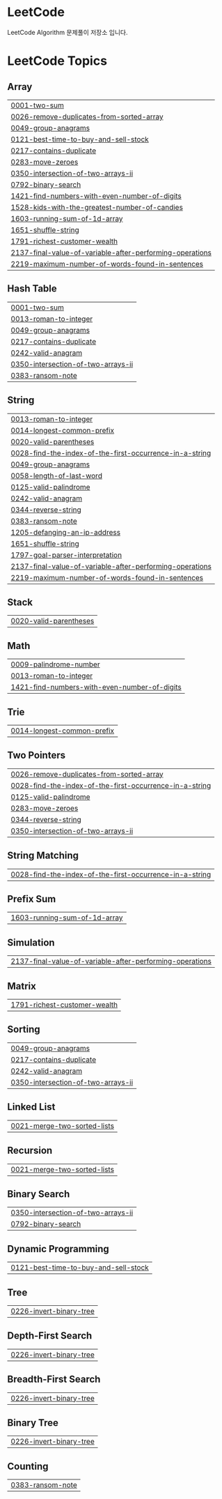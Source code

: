 # LeetCode
LeetCode Algorithm 문제풀이 저장소 입니다.

<!---LeetCode Topics Start-->
# LeetCode Topics
## Array
|  |
| ------- |
| [0001-two-sum](https://github.com/soeunSim/LeetCode/tree/master/0001-two-sum) |
| [0026-remove-duplicates-from-sorted-array](https://github.com/soeunSim/LeetCode/tree/master/0026-remove-duplicates-from-sorted-array) |
| [0049-group-anagrams](https://github.com/soeunSim/LeetCode/tree/master/0049-group-anagrams) |
| [0121-best-time-to-buy-and-sell-stock](https://github.com/soeunSim/LeetCode/tree/master/0121-best-time-to-buy-and-sell-stock) |
| [0217-contains-duplicate](https://github.com/soeunSim/LeetCode/tree/master/0217-contains-duplicate) |
| [0283-move-zeroes](https://github.com/soeunSim/LeetCode/tree/master/0283-move-zeroes) |
| [0350-intersection-of-two-arrays-ii](https://github.com/soeunSim/LeetCode/tree/master/0350-intersection-of-two-arrays-ii) |
| [0792-binary-search](https://github.com/soeunSim/LeetCode/tree/master/0792-binary-search) |
| [1421-find-numbers-with-even-number-of-digits](https://github.com/soeunSim/LeetCode/tree/master/1421-find-numbers-with-even-number-of-digits) |
| [1528-kids-with-the-greatest-number-of-candies](https://github.com/soeunSim/LeetCode/tree/master/1528-kids-with-the-greatest-number-of-candies) |
| [1603-running-sum-of-1d-array](https://github.com/soeunSim/LeetCode/tree/master/1603-running-sum-of-1d-array) |
| [1651-shuffle-string](https://github.com/soeunSim/LeetCode/tree/master/1651-shuffle-string) |
| [1791-richest-customer-wealth](https://github.com/soeunSim/LeetCode/tree/master/1791-richest-customer-wealth) |
| [2137-final-value-of-variable-after-performing-operations](https://github.com/soeunSim/LeetCode/tree/master/2137-final-value-of-variable-after-performing-operations) |
| [2219-maximum-number-of-words-found-in-sentences](https://github.com/soeunSim/LeetCode/tree/master/2219-maximum-number-of-words-found-in-sentences) |
## Hash Table
|  |
| ------- |
| [0001-two-sum](https://github.com/soeunSim/LeetCode/tree/master/0001-two-sum) |
| [0013-roman-to-integer](https://github.com/soeunSim/LeetCode/tree/master/0013-roman-to-integer) |
| [0049-group-anagrams](https://github.com/soeunSim/LeetCode/tree/master/0049-group-anagrams) |
| [0217-contains-duplicate](https://github.com/soeunSim/LeetCode/tree/master/0217-contains-duplicate) |
| [0242-valid-anagram](https://github.com/soeunSim/LeetCode/tree/master/0242-valid-anagram) |
| [0350-intersection-of-two-arrays-ii](https://github.com/soeunSim/LeetCode/tree/master/0350-intersection-of-two-arrays-ii) |
| [0383-ransom-note](https://github.com/soeunSim/LeetCode/tree/master/0383-ransom-note) |
## String
|  |
| ------- |
| [0013-roman-to-integer](https://github.com/soeunSim/LeetCode/tree/master/0013-roman-to-integer) |
| [0014-longest-common-prefix](https://github.com/soeunSim/LeetCode/tree/master/0014-longest-common-prefix) |
| [0020-valid-parentheses](https://github.com/soeunSim/LeetCode/tree/master/0020-valid-parentheses) |
| [0028-find-the-index-of-the-first-occurrence-in-a-string](https://github.com/soeunSim/LeetCode/tree/master/0028-find-the-index-of-the-first-occurrence-in-a-string) |
| [0049-group-anagrams](https://github.com/soeunSim/LeetCode/tree/master/0049-group-anagrams) |
| [0058-length-of-last-word](https://github.com/soeunSim/LeetCode/tree/master/0058-length-of-last-word) |
| [0125-valid-palindrome](https://github.com/soeunSim/LeetCode/tree/master/0125-valid-palindrome) |
| [0242-valid-anagram](https://github.com/soeunSim/LeetCode/tree/master/0242-valid-anagram) |
| [0344-reverse-string](https://github.com/soeunSim/LeetCode/tree/master/0344-reverse-string) |
| [0383-ransom-note](https://github.com/soeunSim/LeetCode/tree/master/0383-ransom-note) |
| [1205-defanging-an-ip-address](https://github.com/soeunSim/LeetCode/tree/master/1205-defanging-an-ip-address) |
| [1651-shuffle-string](https://github.com/soeunSim/LeetCode/tree/master/1651-shuffle-string) |
| [1797-goal-parser-interpretation](https://github.com/soeunSim/LeetCode/tree/master/1797-goal-parser-interpretation) |
| [2137-final-value-of-variable-after-performing-operations](https://github.com/soeunSim/LeetCode/tree/master/2137-final-value-of-variable-after-performing-operations) |
| [2219-maximum-number-of-words-found-in-sentences](https://github.com/soeunSim/LeetCode/tree/master/2219-maximum-number-of-words-found-in-sentences) |
## Stack
|  |
| ------- |
| [0020-valid-parentheses](https://github.com/soeunSim/LeetCode/tree/master/0020-valid-parentheses) |
## Math
|  |
| ------- |
| [0009-palindrome-number](https://github.com/soeunSim/LeetCode/tree/master/0009-palindrome-number) |
| [0013-roman-to-integer](https://github.com/soeunSim/LeetCode/tree/master/0013-roman-to-integer) |
| [1421-find-numbers-with-even-number-of-digits](https://github.com/soeunSim/LeetCode/tree/master/1421-find-numbers-with-even-number-of-digits) |
## Trie
|  |
| ------- |
| [0014-longest-common-prefix](https://github.com/soeunSim/LeetCode/tree/master/0014-longest-common-prefix) |
## Two Pointers
|  |
| ------- |
| [0026-remove-duplicates-from-sorted-array](https://github.com/soeunSim/LeetCode/tree/master/0026-remove-duplicates-from-sorted-array) |
| [0028-find-the-index-of-the-first-occurrence-in-a-string](https://github.com/soeunSim/LeetCode/tree/master/0028-find-the-index-of-the-first-occurrence-in-a-string) |
| [0125-valid-palindrome](https://github.com/soeunSim/LeetCode/tree/master/0125-valid-palindrome) |
| [0283-move-zeroes](https://github.com/soeunSim/LeetCode/tree/master/0283-move-zeroes) |
| [0344-reverse-string](https://github.com/soeunSim/LeetCode/tree/master/0344-reverse-string) |
| [0350-intersection-of-two-arrays-ii](https://github.com/soeunSim/LeetCode/tree/master/0350-intersection-of-two-arrays-ii) |
## String Matching
|  |
| ------- |
| [0028-find-the-index-of-the-first-occurrence-in-a-string](https://github.com/soeunSim/LeetCode/tree/master/0028-find-the-index-of-the-first-occurrence-in-a-string) |
## Prefix Sum
|  |
| ------- |
| [1603-running-sum-of-1d-array](https://github.com/soeunSim/LeetCode/tree/master/1603-running-sum-of-1d-array) |
## Simulation
|  |
| ------- |
| [2137-final-value-of-variable-after-performing-operations](https://github.com/soeunSim/LeetCode/tree/master/2137-final-value-of-variable-after-performing-operations) |
## Matrix
|  |
| ------- |
| [1791-richest-customer-wealth](https://github.com/soeunSim/LeetCode/tree/master/1791-richest-customer-wealth) |
## Sorting
|  |
| ------- |
| [0049-group-anagrams](https://github.com/soeunSim/LeetCode/tree/master/0049-group-anagrams) |
| [0217-contains-duplicate](https://github.com/soeunSim/LeetCode/tree/master/0217-contains-duplicate) |
| [0242-valid-anagram](https://github.com/soeunSim/LeetCode/tree/master/0242-valid-anagram) |
| [0350-intersection-of-two-arrays-ii](https://github.com/soeunSim/LeetCode/tree/master/0350-intersection-of-two-arrays-ii) |
## Linked List
|  |
| ------- |
| [0021-merge-two-sorted-lists](https://github.com/soeunSim/LeetCode/tree/master/0021-merge-two-sorted-lists) |
## Recursion
|  |
| ------- |
| [0021-merge-two-sorted-lists](https://github.com/soeunSim/LeetCode/tree/master/0021-merge-two-sorted-lists) |
## Binary Search
|  |
| ------- |
| [0350-intersection-of-two-arrays-ii](https://github.com/soeunSim/LeetCode/tree/master/0350-intersection-of-two-arrays-ii) |
| [0792-binary-search](https://github.com/soeunSim/LeetCode/tree/master/0792-binary-search) |
## Dynamic Programming
|  |
| ------- |
| [0121-best-time-to-buy-and-sell-stock](https://github.com/soeunSim/LeetCode/tree/master/0121-best-time-to-buy-and-sell-stock) |
## Tree
|  |
| ------- |
| [0226-invert-binary-tree](https://github.com/soeunSim/LeetCode/tree/master/0226-invert-binary-tree) |
## Depth-First Search
|  |
| ------- |
| [0226-invert-binary-tree](https://github.com/soeunSim/LeetCode/tree/master/0226-invert-binary-tree) |
## Breadth-First Search
|  |
| ------- |
| [0226-invert-binary-tree](https://github.com/soeunSim/LeetCode/tree/master/0226-invert-binary-tree) |
## Binary Tree
|  |
| ------- |
| [0226-invert-binary-tree](https://github.com/soeunSim/LeetCode/tree/master/0226-invert-binary-tree) |
## Counting
|  |
| ------- |
| [0383-ransom-note](https://github.com/soeunSim/LeetCode/tree/master/0383-ransom-note) |
<!---LeetCode Topics End-->